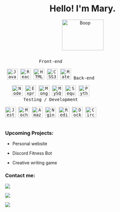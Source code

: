<!-- ### Hi there 👋 -->

<!--
**marymiyamoto/marymiyamoto** is a ✨ _special_ ✨ repository because its `README.md` (this file) appears on your GitHub profile.

Here are some ideas to get you started:

- 🔭 I’m currently working on ...
- 🌱 I’m currently learning ...
- 👯 I’m looking to collaborate on ...
- 🤔 I’m looking for help with ...
- 💬 Ask me about ...
- 📫 How to reach me: ...
- 😄 Pronouns: ...
- ⚡ Fun fact: ...
-->


<h1 align="center">Hello! I'm Mary.</h1>
<p align="center">
<a href="http://31.media.tumblr.com/152f3bdb99896a6eb3fa64a4da3cfc97/tumblr_mrofkouqCu1sfk0ybo1_500.gif" target="_blank"><img align="center" src="http://31.media.tumblr.com/152f3bdb99896a6eb3fa64a4da3cfc97/tumblr_mrofkouqCu1sfk0ybo1_500.gif" alt="Boop" height="100" width="135"></a>
</p>

<p style="display: inline-block;" align="center">
  <kbd>
    <kbd>Front-end</kbd>
    <br>
    <br>
    <img width="35px" height="35px" title="JavaScript" src="https://cdn.jsdelivr.net/gh/devicons/devicon/icons/javascript/javascript-plain.svg" />
    <img width="35px" height="35px" title="React" src="https://cdn.jsdelivr.net/gh/devicons/devicon/icons/react/react-original-wordmark.svg" />
    <img width="35px" height="35px" title="HTML5" src="https://cdn.jsdelivr.net/gh/devicons/devicon/icons/html5/html5-original.svg" /> 
    <img width="35px" height="35px" title="CSS3" src="https://cdn.jsdelivr.net/gh/devicons/devicon/icons/css3/css3-plain.svg" /> 
    <img width="35px" height="35px" title="Material UI" src="https://cdn.jsdelivr.net/gh/devicons/devicon/icons/materialui/materialui-original.svg" /> 
  </kbd>
  <kbd>
    <kbd>Back-end</kbd>
    <br>
    <br>
    <img width="35px" height="35px" title="NodeJS" src="https://cdn.jsdelivr.net/gh/devicons/devicon/icons/nodejs/nodejs-original-wordmark.svg" />
    <img width="35px" height="35px" title="Express" src="https://assets.website-files.com/61ca3f775a79ec5f87fcf937/6202fcdee5ee8636a145a41b_1234.png" />
    <img width="35px" height="35px" title="MongoDB" src="https://cdn.jsdelivr.net/gh/devicons/devicon/icons/mongodb/mongodb-plain-wordmark.svg" />
    <img width="35px" height="35px" title="MySQL" src="https://cdn.jsdelivr.net/gh/devicons/devicon/icons/mysql/mysql-plain-wordmark.svg" />
    <img width="35px" height="35px" title="Sequelize" src="https://google.github.io/sqlcommenter/images/sequelize-logo.png" />
    <img width="35px" height="35px" title="Python" src="https://cdn.jsdelivr.net/gh/devicons/devicon/icons/python/python-original.svg" />
  </kbd>
  <br>
  <kbd>
    <kbd>Testing / Development</kbd>
    <br>
    <br>
    <img width="35px" height="35px" title="Jest" src="https://cdn.jsdelivr.net/gh/devicons/devicon/icons/jest/jest-plain.svg" />
    <img width="35px" height="35px" title="Mocha" src="https://cdn.jsdelivr.net/gh/devicons/devicon/icons/mocha/mocha-plain.svg" /> 
    <img width="35px" height="35px" title="Amazon Web Services" src="https://cdn.jsdelivr.net/gh/devicons/devicon/icons/amazonwebservices/amazonwebservices-plain-wordmark.svg" /> 
    <img width="35px" height="35px" title="Nginx" src="https://cdn.jsdelivr.net/gh/devicons/devicon/icons/nginx/nginx-original.svg" /> 
    <img width="35px" height="35px" title="Redis" src="https://cdn.jsdelivr.net/gh/devicons/devicon/icons/redis/redis-original-wordmark.svg" /> 
    <img width="35px" height="35px" title="Docker" src="https://cdn.jsdelivr.net/gh/devicons/devicon/icons/docker/docker-original.svg" /> 
    <img width="35px" height="35px" title="CircleCI" src="https://encrypted-tbn0.gstatic.com/images?q=tbn:ANd9GcRdJyh-_dWHG-dR6PDlmL8P_BglO_XvqUQgpDZZhHP2xWuqpu10IClesJdE62A2Smas3jM&usqp=CAU" /> 
  </kbd>
</p>

### Upcoming Projects:

<p align="center">

 - Personal website
 
 - Discord Fitness Bot

 - Creative writing game

</p>

### Contact me:

<a href="https://github.com/marymiyamoto" target="_blank"><img src="https://img.shields.io/badge/Github-marymiyamoto-green?style=for-the-badge&logo=github"></a>

<a href="https://www.linkedin.com/in/mary-miyamoto/" target="_blank"><img src="https://img.shields.io/badge/LinkedIn-marymiyamoto-red?style=for-the-badge&logo=messenger"></a>

<a href="mailto:mary.miyamoto11@gmail.com" target="_blank"><img src="https://img.shields.io/badge/Email-mary.miyamoto11@gmail.com-teal?style=for-the-badge&logo=gmail"></a>
